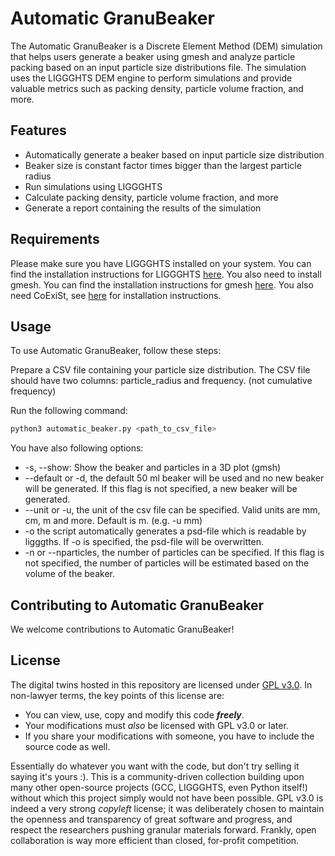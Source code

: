 # Automatic GranuBeaker

The Automatic GranuBeaker is a Discrete Element Method (DEM) simulation   that helps users generate a beaker using gmesh and analyze particle packing based on an input particle size distributions file. The simulation uses the LIGGGHTS DEM engine to perform simulations and provide valuable metrics such as packing density, particle volume fraction, and more.

## Features

- Automatically generate a beaker based on input particle size distribution
- Beaker size is constant factor times bigger than the largest particle radius
- Run simulations using LIGGGHTS
- Calculate packing density, particle volume fraction, and more
- Generate a report containing the results of the simulation

## Requirements

Please make sure you have LIGGGHTS installed on your system. You can find the installation instructions for LIGGGHTS [here](https://www.youtube.com/watch?v=ru3119ozC6M&t=1s&ab_channel=EngineerDo). You also need to install gmesh. You can find the installation instructions for gmesh [here](https://gmsh.info/doc/texinfo/gmsh.html#Installation).
You also need CoExiSt, see [here](https://github.com/uob-positron-imaging-centre/ACCES-CoExSiST) for installation instructions.


## Usage
To use Automatic GranuBeaker, follow these steps:

Prepare a CSV file containing your particle size distribution. The CSV file should have two columns: particle_radius and frequency. (not cumulative frequency)

Run the following command:
```bash
python3 automatic_beaker.py <path_to_csv_file>
```
You have also following options:
- -s, --show: Show the beaker and particles in a 3D plot (gmsh)
- --default or -d, the default 50 ml beaker will be used and no new beaker will be generated. If this flag is not specified, a new beaker will be generated.
- --unit or -u, the unit of the csv file can be specified. Valid units are mm, cm, m and more. Default is m. (e.g. -u mm)
- -o the script automatically generates a psd-file which is readable by ligggths. If -o is specified, the psd-file will be overwritten.
- -n or --nparticles, the number of particles can be specified. If this flag is not specified, the number of particles will be estimated based on the volume of the beaker.

## Contributing to Automatic GranuBeaker
We welcome contributions to Automatic GranuBeaker!

## License

The digital twins hosted in this repository are licensed under [GPL v3.0](https://choosealicense.com/licenses/gpl-3.0/). In non-lawyer terms, the key points of this license are:
- You can view, use, copy and modify this code **_freely_**.
- Your modifications must _also_ be licensed with GPL v3.0 or later.
- If you share your modifications with someone, you have to include the source code as well.

Essentially do whatever you want with the code, but don't try selling it saying it's yours :). This is a community-driven collection building upon many other open-source projects (GCC, LIGGGHTS, even Python itself!) without which this project simply would not have been possible. GPL v3.0 is indeed a very strong *copyleft* license; it was deliberately chosen to maintain the openness and transparency of great software and progress, and respect the researchers pushing granular materials forward. Frankly, open collaboration is way more efficient than closed, for-profit competition.